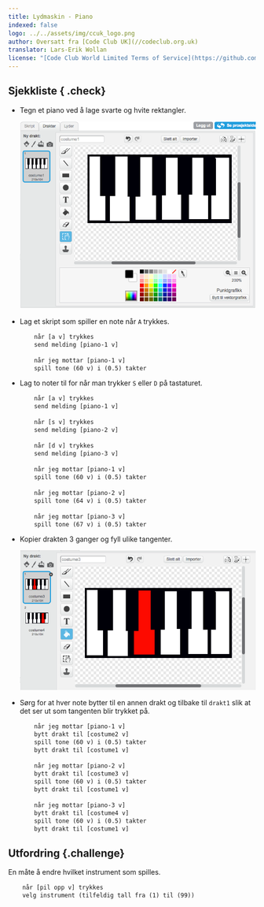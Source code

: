 ```yaml
---
title: Lydmaskin - Piano
indexed: false
logo: ../../assets/img/ccuk_logo.png
author: Oversatt fra [Code Club UK](//codeclub.org.uk)
translator: Lars-Erik Wollan
license: "[Code Club World Limited Terms of Service](https://github.com/CodeClub/scratch-curriculum/blob/master/LICENSE.md)"
---
```


## Sjekkliste { .check}

+ Tegn et piano ved å lage svarte og hvite rektangler.

    ![costume1](piano-costume-1.png)

+ Lag et skript som spiller en note når `A` trykkes.

    ```blocks
        når [a v] trykkes
        send melding [piano-1 v]

        når jeg mottar [piano-1 v]
        spill tone (60 v) i (0.5) takter
    ```

+ Lag to noter til for når man trykker `S` eller `D` på tastaturet.

    ```blocks
        når [a v] trykkes
        send melding [piano-1 v]

        når [s v] trykkes
        send melding [piano-2 v]

        når [d v] trykkes
        send melding [piano-3 v]

        når jeg mottar [piano-1 v]
        spill tone (60 v) i (0.5) takter

        når jeg mottar [piano-2 v]
        spill tone (64 v) i (0.5) takter

        når jeg mottar [piano-3 v]
        spill tone (67 v) i (0.5) takter
    ```

+ Kopier drakten 3 ganger og fyll ulike tangenter.

    ![](piano-costume-3.png)

+ Sørg for at hver note bytter til en annen drakt og tilbake til
  `drakt1` slik at det ser ut som tangenten blir trykket på.

    ```blocks
        når jeg mottar [piano-1 v]
        bytt drakt til [costume2 v]
        spill tone (60 v) i (0.5) takter
        bytt drakt til [costume1 v]

        når jeg mottar [piano-2 v]
        bytt drakt til [costume3 v]
        spill tone (60 v) i (0.5) takter
        bytt drakt til [costume1 v]

        når jeg mottar [piano-3 v]
        bytt drakt til [costume4 v]
        spill tone (60 v) i (0.5) takter
        bytt drakt til [costume1 v]
    ```

## Utfordring {.challenge}

En måte å endre hvilket instrument som spilles.

```blocks
    når [pil opp v] trykkes
    velg instrument (tilfeldig tall fra (1) til (99))
```
